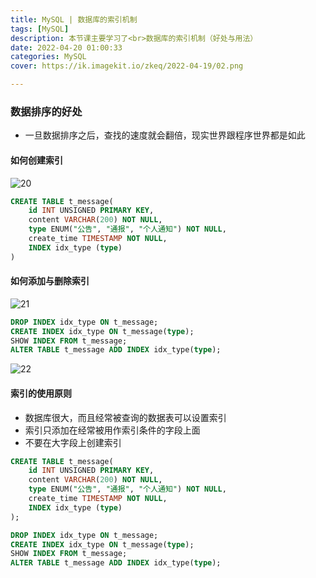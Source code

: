 ```yaml
---
title: MySQL | 数据库的索引机制
tags: [MySQL]
description: 本节课主要学习了<br>数据库的索引机制（好处与用法）
date: 2022-04-20 01:00:33
categories: MySQL
cover: https://ik.imagekit.io/zkeq/2022-04-19/02.png

---
```


### 数据排序的好处

- 一旦数据排序之后，查找的速度就会翻倍，现实世界跟程序世界都是如此

#### 如何创建索引

![20](https://ik.imagekit.io/zkeq/2022-04-19/20.png)

```SQL
CREATE TABLE t_message(
	id INT UNSIGNED PRIMARY KEY,
	content VARCHAR(200) NOT NULL,
	type ENUM("公告", "通报", "个人通知") NOT NULL,
	create_time TIMESTAMP NOT NULL,
	INDEX idx_type (type)
)
```

#### 如何添加与删除索引

![21](https://ik.imagekit.io/zkeq/2022-04-19/21.png)

```SQL
DROP INDEX idx_type ON t_message;
CREATE INDEX idx_type ON t_message(type);
SHOW INDEX FROM t_message;
ALTER TABLE t_message ADD INDEX idx_type(type);
```

![22](https://ik.imagekit.io/zkeq/2022-04-19/22.png)

#### 索引的使用原则

- 数据库很大，而且经常被查询的数据表可以设置索引
- 索引只添加在经常被用作索引条件的字段上面
- 不要在大字段上创建索引

```SQL
CREATE TABLE t_message(
	id INT UNSIGNED PRIMARY KEY,
	content VARCHAR(200) NOT NULL,
	type ENUM("公告", "通报", "个人通知") NOT NULL,
	create_time TIMESTAMP NOT NULL,
	INDEX idx_type (type)
);

DROP INDEX idx_type ON t_message;
CREATE INDEX idx_type ON t_message(type);
SHOW INDEX FROM t_message;
ALTER TABLE t_message ADD INDEX idx_type(type);
```